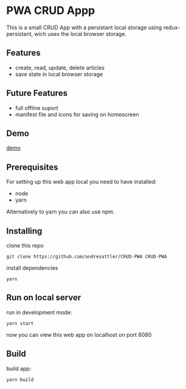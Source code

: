 
# PWA CRUD Appp

This is a small CRUD App with a persistant local storage using redux-persistant, wich uses the local browser storage.

## Features

* create, read, update, delete articles 
* save state in local browser storage

## Future Features

* full offline suport
* manifest file and icons for saving on homescreen

## Demo
[demo](https://andresattler.github.io/CRUD-PWA/)

## Prerequisites

For setting up this web app local you need to have installed:
* node
* yarn

Alternatively to yarn you can also use npm.

## Installing

clone this repo
```
git clone https://github.com/andresattler/CRUD-PWA CRUD-PWA
```
install dependencies
```
yarn
```
## Run on local server

run in development mode:
```
yarn start
```

now you can view this web app on localhost on port 8080

## Build

build app:
```
yarn build
```

